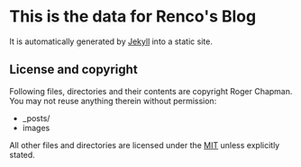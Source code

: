 # This is the data for Renco's Blog

It is automatically generated by [Jekyll](http://github.com/mojombo/jekyll) into a static site.
## License and copyright

Following files, directories and their contents are copyright Roger Chapman. You may not reuse anything therein without permission:

* _posts/
* images

All other files and directories are licensed under the [MIT](http://www.opensource.org/licenses/mit-license.php) unless explicitly stated.
